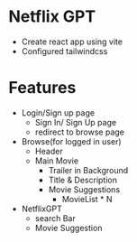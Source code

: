 # Netflix GPT

- Create react app using vite
- Configured tailwindcss

# Features

- Login/Sign up page
  - Sign In/ Sign Up page
  - redirect to browse page
- Browse(for logged in user)
  - Header
  - Main Movie
    - Trailer in Background
    - Title & Description
    - Movie Suggestions
      - MovieList \* N
- NetflixGPT
  - search Bar
  - Movie Suggestion
